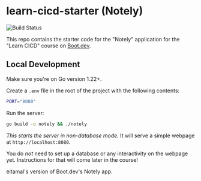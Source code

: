 # learn-cicd-starter (Notely)

![Build Status](https://github.com/eitamal/learn-cicd-starter/actions/workflows/ci.yml/badge.svg)

This repo contains the starter code for the "Notely" application for the "Learn
CICD" course on [Boot.dev](https://boot.dev).

## Local Development

Make sure you're on Go version 1.22+.

Create a `.env` file in the root of the project with the following contents:

```bash
PORT="8080"
```

Run the server:

```bash
go build -o notely && ./notely
```

_This starts the server in non-database mode._ It will serve a simple webpage at
`http://localhost:8080`.

You do _not_ need to set up a database or any interactivity on the webpage yet.
Instructions for that will come later in the course!

eitamal's version of Boot.dev's Notely app.
